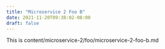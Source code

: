 ```yaml
---
title: "Microservice 2 Foo B"
date: 2021-11-20T09:38:02-08:00
draft: false
---
```

This is content/microservice-2/foo/microservice-2-foo-b.md
